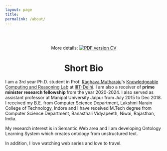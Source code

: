 ```yaml
---
layout: page
title: 
permalink: /about/
---
```

<br />
<p align="center">
  <br />  
    More details: 
    <a href="/img/Monika_Jain_resume.pdf">
        <img alt="PDF version CV" src="https://img.shields.io/badge/Curriculum Vitae-PDF-blue.svg">
    </a>
</p>


# <center>Short Bio</center>

I am a 3rd year Ph.D. student in Prof. [Raghava Mutharaju](http://raghavam.github.io/)'s [Knowledgeable Computing and Reasoning Lab](https://kracr-website.web.app/) at [IIIT-Delhi](https://www.iiitd.ac.in/). I am also a receiver of <b> prime minister research fellowship </b> from the year 2020-2024. I also served as assistant professor at Manipal University Jaipur from July 2015 to Dec 2018. I received my B.E. from Computer Science Department, Lakshmi Narain College of Technology, Indore and I have received M.Tech degree from Computer Science Department, Banasthali Vidyapeeth, Niwai, Rajasthan, India.

My research interest is in Semantic Web area and I am developing Ontology Learning System which creates ontology from unstructured text.

In addition, I love watching web series and love to travel.


